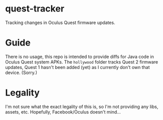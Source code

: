 # quest-tracker
Tracking changes in Oculus Quest firmware updates.

# Guide
There is no usage, this repo is intended to provide diffs for Java code in Oculus Quest system APKs. The `hollywood` folder tracks Quest 2 firmware updates, Quest 1 hasn't been added (yet) as I currently don't own that device. (Sorry.)

# Legality
I'm not sure what the exact legality of this is, so I'm not providing any libs, assets, etc. Hopefully, Facebook/Oculus doesn't mind...
